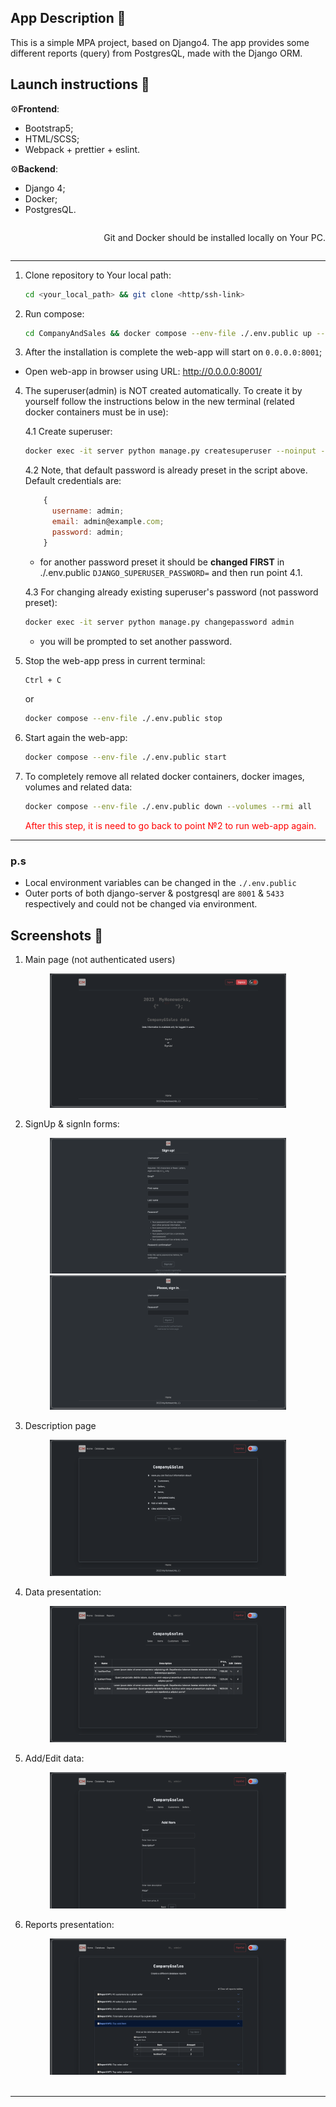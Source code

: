 ## App Description &#128209;

This is a simple MPA project, based on Django4. The app provides some different reports (query) from PostgresQL, made with the Django ORM.

## Launch instructions &#128190;

&#9881;**Frontend**:

- Bootstrap5;
- HTML/SCSS;
- Webpack + prettier + eslint.
  
&#9881;**Backend**:

- Django 4;
- Docker;
- PostgresQL.

<div style="display: flex; justify-content: end;">
  <p>Git and Docker should be installed locally on Your PC.</p>
</div>

---

1. Clone repository to Your local path:

    ```sh
    cd <your_local_path> && git clone <http/ssh-link>
    ```

2. Run compose:

    ```sh
    cd CompanyAndSales && docker compose --env-file ./.env.public up --build
    ```

3. After the installation is complete the web-app will start on `0.0.0.0:8001`;

- Open web-app in browser using URL: <http://0.0.0.0:8001/>

4. The superuser(admin) is NOT created automatically. To create it by yourself follow the instructions below in the new terminal (related docker containers must be in use):

    4.1 Create superuser:

    ```sh
    docker exec -it server python manage.py createsuperuser --noinput --username admin --email admin@example.com
    ```

    4.2 Note, that default password is already preset in the script above. Default credentials are:

    ```js
        {
          username: admin;
          email: admin@example.com;
          password: admin;
        }
    ```

    - for another password preset it should be **changed FIRST** in ./.env.public `DJANGO_SUPERUSER_PASSWORD=` and then run point 4.1.

    4.3 For changing already existing superuser's password (not password preset):

    ```sh
    docker exec -it server python manage.py changepassword admin
    ```

    - you will be prompted to set another password.

5. Stop the web-app press in current terminal:

    ```sh
    Ctrl + C
    ```

    or

    ```sh
    docker compose --env-file ./.env.public stop
    ```

6. Start again the web-app:

    ```sh
    docker compose --env-file ./.env.public start
    ```

7. To completely remove all related docker containers, docker images, volumes and related data:

    ```sh
    docker compose --env-file ./.env.public down --volumes --rmi all
    ```

    <span style="color: rgb(255, 0, 0)">After this step, it is need to go back to point №2 to run web-app again.</span>

---

### p.s

- Local environment variables can be changed in the `./.env.public`<br/>
- Outer ports of both django-server & postgresql are `8001` & `5433` respectively and could not be changed via environment.

## Screenshots &#127745;

1. Main page (not authenticated users)

<div align="center">
  <img src="./screenshots/ScreenShot_1.png" width="75%" heigth="75%" alt="Main page">
</div>

2. SignUp & signIn forms:

<div align="center">
  <img src="./screenshots/ScreenShot_2.png" width="75%" heigth="75%" alt="SignUp form">
  <img src="./screenshots/ScreenShot_3.png" width="75%" heigth="75%" alt="SignIn form">
</div>

3. Description page

<div align="center">
  <img src="./screenshots/ScreenShot_4.png" width="75%" heigth="75%" alt="Description">
</div>

4. Data presentation:

<div align="center">
  <img src="./screenshots/ScreenShot_5.png" width="75%" heigth="75%" alt="Data presentation">
</div>

5. Add/Edit data:

<div align="center">
  <img src="./screenshots/ScreenShot_6.png" width="75%" heigth="75%" alt="Add/edit data form">
</div>

6. Reports presentation:

<div align="center">
  <img src="./screenshots/ScreenShot_7.png" width="75%" heigth="75%" alt="Reports presentation">
</div>

<br>

---
